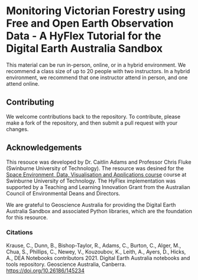 # Monitoring Victorian Forestry using Free and Open Earth Observation Data - A HyFlex Tutorial for the Digital Earth Australia Sandbox

This material can be run in-person, online, or in a hybrid environment.
We recommend a class size of up to 20 people with two instructors.
In a hybrid environment, we recommend that one instructor attend in person, and one attend online.

## Contributing
We welcome contributions back to the repository.
To contribute, please make a fork of the repository, and then submit a pull request with your changes.

## Acknowledgements

This resouce was developed by Dr. Caitlin Adams and Professor Chris Fluke (Swinburne University of Technology).
The resource was desined for the [Space Environment, Data, Visualisation and Applications course](https://www.swinburne.edu.au/course/unit/a/aer20002/) course at Swinburne University of Technology.
The HyFlex implementation was supported by a Teaching and Learning Innovation Grant from the Australian Council of Environmental Deans and Directors.

We are grateful to Geoscience Australia for providing the Digital Earth Australia Sandbox and associated Python libraries, which are the foundation for this resource. 

### Citations
Krause, C., Dunn, B., Bishop-Taylor, R., Adams, C., Burton, C., Alger, M., Chua, S., Phillips, C., Newey, V., Kouzoubov, K., Leith, A., Ayers, D., Hicks, A., DEA Notebooks contributors 2021. Digital Earth Australia notebooks and tools repository. Geoscience Australia, Canberra. https://doi.org/10.26186/145234
